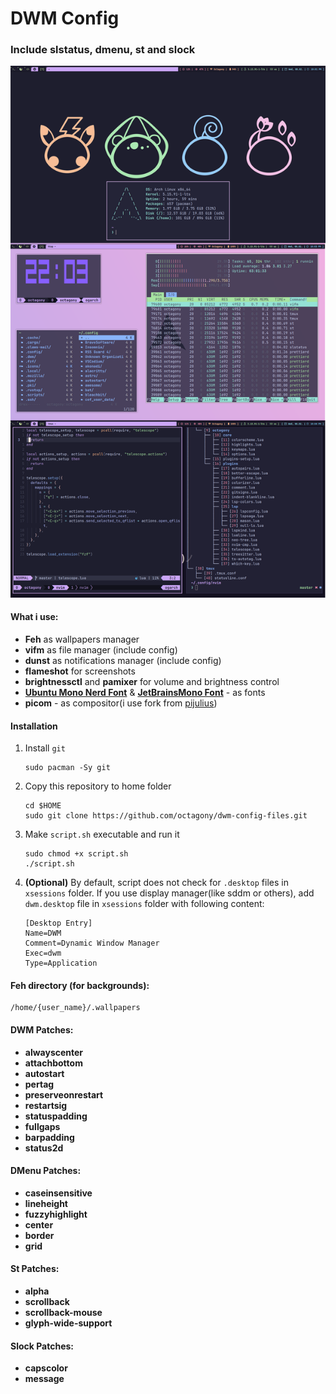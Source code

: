 # DWM Config

### Include slstatus, dmenu, st and slock

![Alt text](/img/mainImg.png?raw=true "Title")

#### What i use:

- **Feh** as wallpapers manager
- **vifm** as file manager (include config)
- **dunst** as notifications manager (include config)
- **flameshot** for screenshots
- **brightnessctl** and **pamixer** for volume and brightness control
- **[Ubuntu Mono Nerd Font](https://archlinux.org/packages/community/any/ttf-ubuntumono-nerd/)** & **[JetBrainsMono Font](https://archlinux.org/packages/community/any/ttf-jetbrains-mono/)** - as fonts
- **picom** - as compositor(i use fork from [pijulius](https://github.com/pijulius))

#### Installation

1.  Install `git`

    ```
    sudo pacman -Sy git
    ```

2.  Copy this repository to home folder

    ```
    cd $HOME
    sudo git clone https://github.com/octagony/dwm-config-files.git
    ```

3.  Make `script.sh` executable and run it

    ```
    sudo chmod +x script.sh
    ./script.sh
    ```

4.  **(Optional)** By default, script does not check for `.desktop` files in `xsessions` folder. If you use display manager(like sddm or others), add `dwm.desktop` file in `xsessions` folder with following content:

    ```
    [Desktop Entry]
    Name=DWM
    Comment=Dynamic Window Manager
    Exec=dwm
    Type=Application
    ```

#### Feh directory (for backgrounds):

```
/home/{user_name}/.wallpapers
```

#### DWM Patches:

- **alwayscenter**
- **attachbottom**
- **autostart**
- **pertag**
- **preserveonrestart**
- **restartsig**
- **statuspadding**
- **fullgaps**
- **barpadding**
- **status2d**

#### DMenu Patches:

- **caseinsensitive**
- **lineheight**
- **fuzzyhighlight**
- **center**
- **border**
- **grid**

#### St Patches:

- **alpha**
- **scrollback**
- **scrollback-mouse**
- **glyph-wide-support**

#### Slock Patches:

- **capscolor**
- **message**
